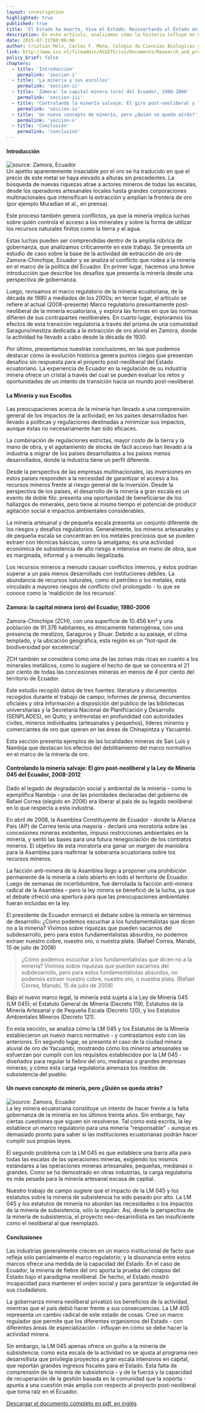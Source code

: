 ```yaml
---
layout: investigation
highlighted: true
published: true
title: 'El Estado ha muerto, Viva el Estado: Reinsertando al Estado en la industria extractiva de oro en Zamora-Chinchipe, Ecuador'
description: En este artículo, analizamos cómo la historia influye en el intento del régimen neo desarrollista de Ecuador en la regulación de la minería. Analizamos críticamente los marcos regulatorios neoliberales en comparación con el post-neoliberal.Además, se argumenta que las políticas post-neoliberales erróneamente aumentan la presencia del Estado en la economía como un sustituto a una regulación efectiva.
date: 2015-07-21T00:00:00
author: Cristian Melo, Carlos F. Mena, Colegio de Ciencias Biologicas y Ambientales, Universidad San Francisco de Quito; Murat Arsel, Lorenzo Pellegrini,  International Institute of Social Studies, Erasmus University Rotterdam
link: http://www.iss.nl/fileadmin/ASSETS/iss/Documents/Research_and_projects/PER/NEBE/The_State_is_dead__Long_Live_the_State_full_WP.pdf
policy_brief: false
chapters:
  - title: 'Introducción'
    permalink: 'seccion-i'
  - title: 'La minería y sus escollos'
    permalink: 'seccion-ii'
  - title: 'Zamora: la capital minera (oro) del Ecuador, 1980-2006'
    permalink: 'seccion-iii'
  - title: 'Controlando la minería salvaje: El giro post-neoliberal y la Ley de Minería 045 del Ecuador, 2008-2012'
    permalink: 'seccion-iv'
  - title: 'Un nuevo concepto de minería, pero ¿Quién se queda atrás?'
    permalink: 'seccion-v'
  - title: 'Conclusión'
    permalink: 'conclusion'
---
```


<a name="seccion-i"></a>

<div class="page-header">
	<h4>
		Introducción <span><a href="#seccion-i"><i class="fa fa-link"></i></a></span>
	</h4>
</div>
<div class="pull-right img-content">
	<img src="http://i.imgur.com/oztaTC8.png" title="source: Zamora, Ecuador"/>
</div>
Un apetito aparentemente insaciable por el oro se ha traducido en que el precio de este metal se haya elevado a alturas sin precedentes. La búsqueda de nuevas riquezas atrae a actores mineros de todas las escalas, desde los operadores artesanales locales hasta grandes corporaciones multinacionales que intensifican la extracción y amplían la frontera de oro (por ejemplo Muradian et al., en prensa).

Este proceso también genera conflictos, ya que la minería implica luchas sobre quién controla el acceso a los minerales y sobre la forma de utilizar los recursos naturales finitos como la tierra y el agua.

Estas luchas pueden ser comprendidas dentro de la amplia rúbrica de gobernanza, que analizamos críticamente en este trabajo. Se presenta un estudio de caso sobre la base de la actividad de extracción de oro de Zamora-Chinchipe, Ecuador y se analiza el conflicto que rodea a la minería en el marco de la política del Ecuador. En primer lugar, hacemos una breve introducción que describe los desafíos que presenta la minería desde una perspectiva de gobernanza.

Luego, revisamos el marco regulatorio de la minería ecuatoriana, de la década de 1980 a mediados de los 2000s; en tercer lugar, el artículo se refiere al actual (2008-presente) Marco regulatorio presuntamente post-neoliberal de la minería ecuatoriana, y explora las formas en que las normas difieren de sus contrapartes neoliberales. En cuarto lugar, exploramos los efectos de esta transición regulatoria a través del prisma de una comunidad Saraguro/mestiza dedicada a la extracción de oro aluvial en Zamora, donde la actividad ha llevado a cabo desde la década de 1930.

Por último, presentamos nuestras conclusiones, en las que podemos destacar cómo la evolución histórica genera puntos ciegos que presentan desafíos sin respuesta para el proyecto post-neoliberal del Estado ecuatoriano. La experiencia de Ecuador en la regulación de su industria minera ofrece un cristal a través del cual se pueden evaluar los retos y oportunidades de un intento de transición hacia un mundo post-neoliberal.


<a name="seccion-ii"></a>

<div class="page-header">
	<h4>
		La Minería y sus Escollos <span><a href="#seccion-ii"><i class="fa fa-link"></i></a></span>
	</h4>
</div>
Las preocupaciones acerca de la minería han llevado a una comprensión general de los impactos de la actividad; en los países desarrollados han llevado a políticas y regulaciones destinadas a minimizar sus impactos, aunque éstas no necesariamente han sido eficaces.

La combinación de regulaciones estrictas, mayor costo de la tierra y la mano de obra, y el agotamiento de stocks de fácil acceso han llevado a la industria a migrar de los países desarrollados a los países menos desarrollados, donde la industria tiene un perfil diferente.

Desde la perspectiva de las empresas multinacionales, las inversiones en estos países responden a la necesidad de garantizar el acceso a los recursos mineros frente al riesgo general de la inversión. Desde la perspectiva de los países, el desarrollo de la minería a gran escala es un evento de doble filo: presenta una oportunidad de beneficiarse de los hallazgos de minerales, pero tiene al mismo tiempo el potencial de producir agitación social e impactos ambientales considerables.

La minería artesanal y de pequeña escala presenta un conjunto diferente de los riesgos y desafíos regulatorios. Generalmente, los mineros artesanales y de pequeña escala se concentran en los metales preciosos que se pueden extraer con técnicas básicas, como la amalgama; es  una actividad económica de subsistencia de alto riesgo e intensiva en mano de obra, que es marginada, informal y a menudo ilegalizada.

Los recursos mineros a menudo causan conflictos internos, y éstos podrían superar a un país menos desarrollado con instituciones débiles. La abundancia de recursos naturales, como el petróleo o los metales, está vinculado a mayores riesgos de conflicto civil prolongado - lo que se conoce como la ‘maldición de los recursos’.

<a name="seccion-iii"></a>

<div class="page-header">
	<h4>
		Zamora: la capital minera (oro) del Ecuador, 1980-2006 <span><a href="#seccion-iii"><i class="fa fa-link"></i></a></span>
	</h4>
</div>
Zamora-Chinchipe (ZCH), con una superficie de 10.456 km² y una población de 91.376 habitantes, es étnicamente heterogénea, con una presencia de mestizos, Saraguros y Shuar. Debido a su paisaje, el clima templado, y la ubicación geográfica, esta región es un "hot-spot de biodiversidad por excelencia”.

ZCH también se considera como una de las zonas más ricas en cuanto a los minerales metálicos, como lo sugiere el hecho de que se concentra el 21 por ciento de todas las concesiones mineras en menos de 4 por ciento del territorio de Ecuador.

Este estudio recopiló datos de tres fuentes: literatura y documentos recogidos durante el trabajo de campo; informes de prensa, documentos oficiales y otra información a disposición del público de las bibliotecas universitarias y la Secretaría Nacional de Planificación y Desarrollo (SENPLADES), en Quito; y entrevistas en profundidad con autoridades civiles, mineros individuales (artesanales y pequeños), líderes mineros y comerciantes de oro que operan en las áreas de Chinapintza y Yacuambi.

Esta sección presenta ejemplos de las localidades mineras de San Luis y Nambija que destacan los efectos del debilitamiento del marco normativo en el marco de la minería de oro.

<a name="seccion-iv"></a>

<div class="page-header">
	<h4>
		Controlando la minería salvaje: El giro post-neoliberal y la Ley de Minería 045 del Ecuador, 2008-2012 <span><a href="#seccion-iv"><i class="fa fa-link"></i></a></span>
	</h4>
</div>
Dado el legado de degradación social y ambiental de la minería – como lo ejemplifica Nambija - una de las prioridades declaradas del gobierno de Rafael Correa (elegido en 2006) era liberar al país de su legado neoliberal en lo que respecta a esta industria.

En abril de 2008, la Asamblea Constituyente de Ecuador - donde la Alianza País (AP) de Correa tenía una mayoría - declaró una moratoria sobre las concesiones mineras existentes, impuso restricciones ambientales en la minería, y sentó las bases para una futura renegociación de los contratos mineros. El objetivo de esta moratoria era ganar un margen de maniobra para la Asamblea para reafirmar la soberanía ecuatoriana sobre los recursos mineros.

La facción anti-minera de la Asamblea llego a proponer una prohibición permanente de la minería a cielo abierto en todo el territorio de Ecuador. Luego de semanas de incertidumbre, fue derrotada la facción anti-minera radical de la Asamblea – pero la ley minera se benefició de la lucha, ya que el debate ofreció una apertura para que las preocupaciones ambientales fueran incluidas en la ley.

El presidente de Ecuador enmarcó el debate sobre la minería en términos de desarrollo: ¿Cómo podemos escuchar a los fundamentalistas que dicen no a la minería? Vivimos sobre riquezas que pueden sacarnos del subdesarrollo, pero para estos fundamentalistas absurdos, no podemos extraer nuestro cobre, nuestro oro, o nuestra plata. (Rafael Correa, Manabí, 15 de julio de 2008)

<blockquote>
	¿Cómo podemos escuchar a los fundamentalistas que dicen no a la minería? Vivimos sobre riquezas que pueden sacarnos del subdesarrollo, pero para estos fundamentalistas absurdos, no podemos extraer nuestro cobre, nuestro oro, o nuestra plata. (Rafael Correa, Manabí, 15 de julio de 2008)
</blockquote>

Bajo el nuevo marco legal, la minería está sujeta a la Ley de Minería 045 (LM 045); el Estatuto General de Minería (Decreto 119), Estatutos de la Minería Artesanal y de Pequeña Escala (Decreto 120), y los Estatutos Ambientales Mineros (Decreto 121).

En esta sección, se analiza cómo la LM 045 y los Estatutos de la Minería establecieron un nuevo marco normativo - y contrastamos esto con las anteriores. En segundo lugar, se presenta el caso de la ciudad minera aluvial de oro de Yacuambi, mostrando cómo los mineros artesanales se esfuerzan por cumplir con los requisitos establecidos por la LM 045 - diseñados para regular la fiebre del oro, medianas o grandes empresas mineras; y cómo esta carga regulatoria amenaza los medios de subsistencia del pueblo.

<a name="seccion-v"></a>

<div class="page-header">
	<h4>
		Un nuevo concepto de minería, pero ¿Quién se queda atrás? <span><a href="#seccion-v"><i class="fa fa-link"></i></a></span>
	</h4>
</div>
<div class="pull-left img-content">
	<img src="http://i.imgur.com/oztaTC8.png" title="source: Zamora, Ecuador"/>
</div>
La ley minera ecuatoriana constituye un intento de hacer frente a la falta gobernanza de la minería en los últimos treinta años. Sin embargo, hay ciertas cuestiones que siguen sin resolverse. Tal como está escrita, la ley establece un marco regulatorio para una minería "responsable" - aunque es demasiado pronto para saber si las instituciones ecuatorianas podrán hacer cumplir sus propias leyes.

El segundo problema con la LM 045 es que establece una barra alta para todas las escalas de las operaciones mineras, exigiendo los mismos estándares a las operaciones mineras artesanales, pequeñas, medianas o grandes. Como se ha demostrado en otras industrias, la carga regulatoria es más pesada para la minería artesanal escasa de capital.

Nuestro trabajo de campo sugiere que el impacto de la LM 045 y los estatutos sobre la minería de subsistencia ha sido pasado por alto. La LM 045 y los estatutos de minería no abordan las necesidades o los impactos de la minería de subsistencia, sólo la regulan. Así, desde la perspectiva de la minería de subsistencia, el proyecto neo-desarrollista es tan insuficiente como el neoliberal al que reemplazó.

<a name="conclusion"></a>

<div class="page-header">
	<h4>
		Conclusiones <span><a href="#conclusion"><i class="fa fa-link"></i></a></span>
	</h4>
</div>

Las industrias generalmente crecen en un marco institucional de facto que refleja sólo parcialmente el marco regulatorio; y la disonancia entre estos marcos ofrece una medida de la capacidad del Estado. En el caso de Ecuador, la minería de fiebre del oro aporta la prueba del colapso del Estado bajo el paradigma neoliberal. De hecho, el Estado mostró incapacidad para mantener el orden social y para garantizar la seguridad de sus ciudadanos.

La gobernanza minera neoliberal privatizó los beneficios de la actividad, mientras que el país debió  hacer frente a sus consecuencias. La LM 405 representa un cambio radical de este estado de cosas. Creó un marco regulador que permite que los diferentes organismos del Estado - con diferentes áreas de especialización - influyan en cómo se debe hacer la actividad minera.

Sin embargo, la LM 045 apenas ofrece un guiño a la minería de subsistencia; como esta escala de la actividad no se ajusta al programa neo desarrollista que privilegia proyectos a gran escala intensivos en capital, que reportan grandes ingresos fiscales para el Estado. Esta falta de comprensión de la minería de subsistencia - y de la fuerza y la capacidad de recuperación de la gestión basada en la comunidad que la soporta - apunta a una cuestión más amplia con respecto al proyecto post-neoliberal que toma raíz en el Ecuador.

[Descargar el documento completo en pdf, en inglés](http://www.iss.nl/fileadmin/ASSETS/iss/Documents/Research_and_projects/PER/NEBE/The_State_is_dead__Long_Live_the_State_full_WP.pdf)

